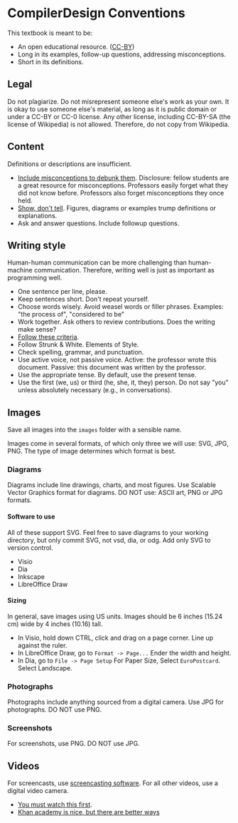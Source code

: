 CompilerDesign Conventions
==========================
This textbook is meant to be:

- An open educational resource. ([CC-BY](http://creativecommons.org/licenses/by/3.0/))
- Long in its examples, follow-up questions, addressing misconceptions.
- Short in its definitions.

## Legal
Do not plagiarize.
Do not misrepresent someone else's work as your own. 
It is okay to use someone else's material, as long as it is public domain or under a CC-BY or CC-0 license.
Any other license, including CC-BY-SA (the license of Wikipedia) is not allowed.
Therefore, do not copy from Wikipedia.

## Content
Definitions or descriptions are insufficient.

 - [Include misconceptions to debunk them](http://fnoschese.wordpress.com/2011/03/17/khan-academy-and-the-effectiveness-of-science-videos/). Disclosure: fellow students are a great resource for misconceptions. Professors easily forget what they did not know before. Professors also forget misconceptions they once held.
 - [Show, don't tell](http://en.wikipedia.org/wiki/Show,_don't_tell). Figures, diagrams or examples trump definitions or explanations.
 - Ask and answer questions. Include followup questions.

## Writing style
Human-human communication can be more challenging than human-machine communication.
Therefore, writing well is just as important as programming well.

 - One sentence per line, please.
 - Keep sentences short. Don't repeat yourself.
 - Choose words wisely. Avoid weasel words or filler phrases. Examples: "the process of", "considered to be"
 - Work together. Ask others to review contributions. Does the writing make sense?
 - [Follow these criteria](http://www.saylor.org/open-textbook-challenge-peer-review-criteria/).
 - Follow Strunk & White. Elements of Style.
 - Check spelling, grammar, and punctuation.
 - Use active voice, not passive voice. Active: the professor wrote this document. Passive: this document was written by the professor.
 - Use the appropriate tense. By default, use the present tense.
 - Use the first (we, us) or third (he, she, it, they) person. Do not say "you" unless absolutely necessary (e.g., in conversations).

## Images
Save all images into the `images` folder with a sensible name.

Images come in several formats, of which only three we will use: SVG, JPG, PNG.
The type of image determines which format is best.

### Diagrams
Diagrams include line drawings, charts, and most figures.
Use Scalable Vector Graphics format for diagrams.
DO NOT use: ASCII art, PNG or JPG formats.

#### Software to use

All of these support SVG.
Feel free to save diagrams to your working directory, but only commit SVG, not vsd, dia, or odg.
Add only SVG to version control.

 - Visio
 - Dia
 - Inkscape
 - LibreOffice Draw

#### Sizing

In general, save images using US units.
Images should be 6 inches (15.24 cm) wide by 4 inches (10.16) tall.

 - In Visio, hold down CTRL, click and drag on a page corner.
Line up against the ruler.
 - In LibreOffice Draw, go to `Format -> Page...`
Ender the width and height.
 - In Dia, go to `File -> Page Setup`
For Paper Size, Select `EuroPostcard`.
Select Landscape.

### Photographs
Photographs include anything sourced from a digital camera.
Use JPG for photographs.
DO NOT use PNG.

### Screenshots
For screenshots, use PNG.
DO NOT use JPG.

## Videos
For screencasts, use [screencasting software](http://en.wikipedia.org/wiki/Comparison_of_screencasting_software).
For all other videos, use a digital video camera.

 - [You must watch this first](http://fnoschese.wordpress.com/2011/03/17/khan-academy-and-the-effectiveness-of-science-videos/).
 - [Khan academy is nice, but there are better ways](http://fnoschese.wordpress.com/2011/12/02/you-khant-ignore-how-students-learn/)
